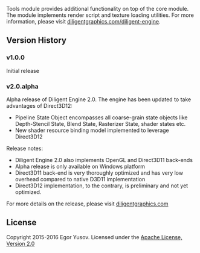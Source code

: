 Tools module provides additional functionality on top of the core module. The module implements render script and texture loading utilities. For more information, please visit [diligentgraphics.com/diligent-engine](http://diligentgraphics.com/diligent-engine/).

## Version History

### v1.0.0

Initial release

### v2.0.alpha

Alpha release of Diligent Engine 2.0. The engine has been updated to take advantages of Direct3D12:

* Pipeline State Object encompasses all coarse-grain state objects like Depth-Stencil State, Blend State, Rasterizer State, shader states etc.
* New shader resource binding model implemented to leverage Direct3D12

Release notes:

* Diligent Engine 2.0 also implements OpenGL and Direct3D11 back-ends
* Alpha release is only available on Windows platform
* Direct3D11 back-end is very thoroughly optimized and has very low overhead compared to native D3D11 implementation
* Direct3D12 implementation, to the contrary, is preliminary and not yet optimized.

For more details on the release, please visit [diligentgraphics.com](http://diligentgraphics.com/2016/03/17/diligent-engine-2-0-powered-by-direct3d12/)

## License

Copyright 2015-2016 Egor Yusov.
Licensed under the [Apache License, Version 2.0](License.txt)